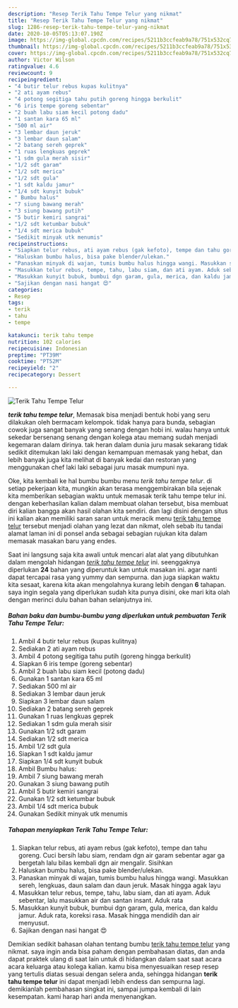 ```yaml
---
description: "Resep Terik Tahu Tempe Telur yang nikmat"
title: "Resep Terik Tahu Tempe Telur yang nikmat"
slug: 1286-resep-terik-tahu-tempe-telur-yang-nikmat
date: 2020-10-05T05:13:07.190Z
image: https://img-global.cpcdn.com/recipes/5211b3ccfeab9a78/751x532cq70/terik-tahu-tempe-telur-foto-resep-utama.jpg
thumbnail: https://img-global.cpcdn.com/recipes/5211b3ccfeab9a78/751x532cq70/terik-tahu-tempe-telur-foto-resep-utama.jpg
cover: https://img-global.cpcdn.com/recipes/5211b3ccfeab9a78/751x532cq70/terik-tahu-tempe-telur-foto-resep-utama.jpg
author: Victor Wilson
ratingvalue: 4.6
reviewcount: 9
recipeingredient:
- "4 butir telur rebus kupas kulitnya"
- "2 ati ayam rebus"
- "4 potong segitiga tahu putih goreng hingga berkulit"
- "6 iris tempe goreng sebentar"
- "2 buah labu siam kecil potong dadu"
- "1 santan kara 65 ml"
- "500 ml air"
- "3 lembar daun jeruk"
- "3 lembar daun salam"
- "2 batang sereh geprek"
- "1 ruas lengkuas geprek"
- "1 sdm gula merah sisir"
- "1/2 sdt garam"
- "1/2 sdt merica"
- "1/2 sdt gula"
- "1 sdt kaldu jamur"
- "1/4 sdt kunyit bubuk"
- " Bumbu halus"
- "7 siung bawang merah"
- "3 siung bawang putih"
- "5 butir kemiri sangrai"
- "1/2 sdt ketumbar bubuk"
- "1/4 sdt merica bubuk"
- "Sedikit minyak utk menumis"
recipeinstructions:
- "Siapkan telur rebus, ati ayam rebus (gak kefoto), tempe dan tahu goreng. Cuci bersih labu siam, rendam dgn air garam sebentar agar ga bergetah lalu bilas kembali dgn air mengalir. Sisihkan"
- "Haluskan bumbu halus, bisa pake blender/ulekan."
- "Panaskan minyak di wajan, tumis bumbu halus hingga wangi. Masukkan sereh, lengkuas, daun salam dan daun jeruk. Masak hingga agak layu"
- "Masukkan telur rebus, tempe, tahu, labu siam, dan ati ayam. Aduk sebentar, lalu masukkan air dan santan insant. Aduk rata"
- "Masukkan kunyit bubuk, bumbui dgn garam, gula, merica, dan kaldu jamur. Aduk rata, koreksi rasa. Masak hingga mendidih dan air menyusut."
- "Sajikan dengan nasi hangat 😍"
categories:
- Resep
tags:
- terik
- tahu
- tempe

katakunci: terik tahu tempe 
nutrition: 102 calories
recipecuisine: Indonesian
preptime: "PT39M"
cooktime: "PT52M"
recipeyield: "2"
recipecategory: Dessert

---
```



![Terik Tahu Tempe Telur](https://img-global.cpcdn.com/recipes/5211b3ccfeab9a78/751x532cq70/terik-tahu-tempe-telur-foto-resep-utama.jpg)

<b><i>terik tahu tempe telur</i></b>, Memasak bisa menjadi bentuk hobi yang seru dilakukan oleh bermacam kelompok. tidak hanya para bunda, sebagian cowok juga sangat banyak yang senang dengan hobi ini. walau hanya untuk sekedar bersenang senang dengan kolega atau memang sudah menjadi kegemaran dalam dirinya. tak heran dalam dunia juru masak sekarang tidak sedikit ditemukan laki laki dengan kemampuan memasak yang hebat, dan lebih banyak juga kita melihat di banyak kedai dan restoran yang menggunakan chef laki laki sebagai juru masak mumpuni nya.



Oke, kita kembali ke hal bumbu bumbu menu <i>terik tahu tempe telur</i>. di setiap pekerjaan kita, mungkin akan terasa menggembirakan bila sejenak kita memberikan sebagian waktu untuk memasak terik tahu tempe telur ini. dengan keberhasilan kalian dalam membuat olahan tersebut, bisa membuat diri kalian bangga akan hasil olahan kita sendiri. dan lagi disini dengan situs ini kalian akan memiliki saran saran untuk meracik menu <u>terik tahu tempe telur</u> tersebut menjadi olahan yang lezat dan nikmat, oleh sebab itu tandai alamat laman ini di ponsel anda sebagai sebagian rujukan kita dalam memasak masakan baru yang endes.


Saat ini langsung saja kita awali untuk mencari alat alat yang dibutuhkan dalam mengolah hidangan <u><i>terik tahu tempe telur</i></u> ini. seenggaknya diperlukan <b>24</b> bahan yang diperuntuk kan untuk masakan ini. agar nanti dapat tercapai rasa yang yummy dan sempurna. dan juga siapkan waktu kita sesaat, karena kita akan mengolahnya kurang lebih dengan <b>6</b> tahapan. saya ingin segala yang diperlukan sudah kita punya disini, oke mari kita olah dengan merinci dulu bahan bahan selanjutnya ini.

<!--inarticleads1-->

##### Bahan baku dan bumbu-bumbu yang diperlukan untuk pembuatan Terik Tahu Tempe Telur:

1. Ambil 4 butir telur rebus (kupas kulitnya)
1. Sediakan 2 ati ayam rebus
1. Ambil 4 potong segitiga tahu putih (goreng hingga berkulit)
1. Siapkan 6 iris tempe (goreng sebentar)
1. Ambil 2 buah labu siam kecil (potong dadu)
1. Gunakan 1 santan kara 65 ml
1. Sediakan 500 ml air
1. Sediakan 3 lembar daun jeruk
1. Siapkan 3 lembar daun salam
1. Sediakan 2 batang sereh geprek
1. Gunakan 1 ruas lengkuas geprek
1. Sediakan 1 sdm gula merah sisir
1. Gunakan 1/2 sdt garam
1. Sediakan 1/2 sdt merica
1. Ambil 1/2 sdt gula
1. Siapkan 1 sdt kaldu jamur
1. Siapkan 1/4 sdt kunyit bubuk
1. Ambil  Bumbu halus:
1. Ambil 7 siung bawang merah
1. Gunakan 3 siung bawang putih
1. Ambil 5 butir kemiri sangrai
1. Gunakan 1/2 sdt ketumbar bubuk
1. Ambil 1/4 sdt merica bubuk
1. Gunakan Sedikit minyak utk menumis




<!--inarticleads2-->

##### Tahapan menyiapkan Terik Tahu Tempe Telur:

1. Siapkan telur rebus, ati ayam rebus (gak kefoto), tempe dan tahu goreng. Cuci bersih labu siam, rendam dgn air garam sebentar agar ga bergetah lalu bilas kembali dgn air mengalir. Sisihkan
1. Haluskan bumbu halus, bisa pake blender/ulekan.
1. Panaskan minyak di wajan, tumis bumbu halus hingga wangi. Masukkan sereh, lengkuas, daun salam dan daun jeruk. Masak hingga agak layu
1. Masukkan telur rebus, tempe, tahu, labu siam, dan ati ayam. Aduk sebentar, lalu masukkan air dan santan insant. Aduk rata
1. Masukkan kunyit bubuk, bumbui dgn garam, gula, merica, dan kaldu jamur. Aduk rata, koreksi rasa. Masak hingga mendidih dan air menyusut.
1. Sajikan dengan nasi hangat 😍




Demikian sedikit bahasan olahan tentang bumbu <u>terik tahu tempe telur</u> yang nikmat. saya ingin anda bisa paham dengan pembahasan diatas, dan anda dapat praktek ulang di saat lain untuk di hidangkan dalam saat saat acara acara keluarga atau kolega kalian. kamu bisa menyesuaikan resep resep yang tertulis diatas sesuai dengan selera anda, sehingga hidangan <b>terik tahu tempe telur</b> ini dapat menjadi lebih endess dan sempurna lagi. demikianlah pembahasan singkat ini, sampai jumpa kembali di lain kesempatan. kami harap hari anda menyenangkan.
